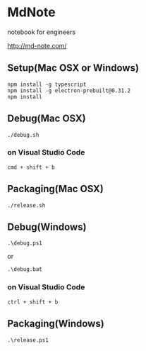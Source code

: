 # MdNote
notebook for engineers

http://md-note.com/

## Setup(Mac OSX or Windows)

```
npm install -g typescript
npm install -g electron-prebuilt@0.31.2
npm install
```

## Debug(Mac OSX)

```
./debug.sh
```

### on Visual Studio Code

```
cmd + shift + b
```

## Packaging(Mac OSX)

```
./release.sh
```

## Debug(Windows)

```
.\debug.ps1
```

or

```
.\debug.bat
```

### on Visual Studio Code

```
ctrl + shift + b
```

## Packaging(Windows)

```
.\release.ps1
```
